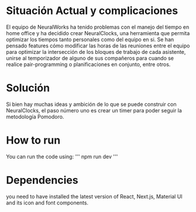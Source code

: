 # Situación Actual y complicaciones
El equipo de NeuralWorks ha tenido problemas con el manejo del tiempo en home office y ha decidido crear
NeuralClocks, una herramienta que permita optimizar los tiempos tanto personales como del equipo en si. Se han
pensado features cómo modificar las horas de las reuniones entre el equipo para optimizar la intersección de los
bloques de trabajo de cada asistente, unirse al temporizador de alguno de sus compañeros para cuando se realice
pair-programming o planificaciones en conjunto, entre otros.

# Solución
Si bien hay muchas ideas y ambición de lo que se puede construir con NeuralClocks, el paso número uno es crear un timer para poder seguir la metodología Pomodoro.

# How to run
You can run the code using:
'''
npm run dev
'''
# Dependencies 
you need to have installed the latest version of React, Next.js, Material UI and its icon and font components.